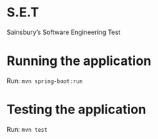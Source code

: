 # S.E.T
Sainsbury’s Software Engineering Test

# Running the application
Run: `mvn spring-boot:run`

# Testing the application
Run: `mvn test`
